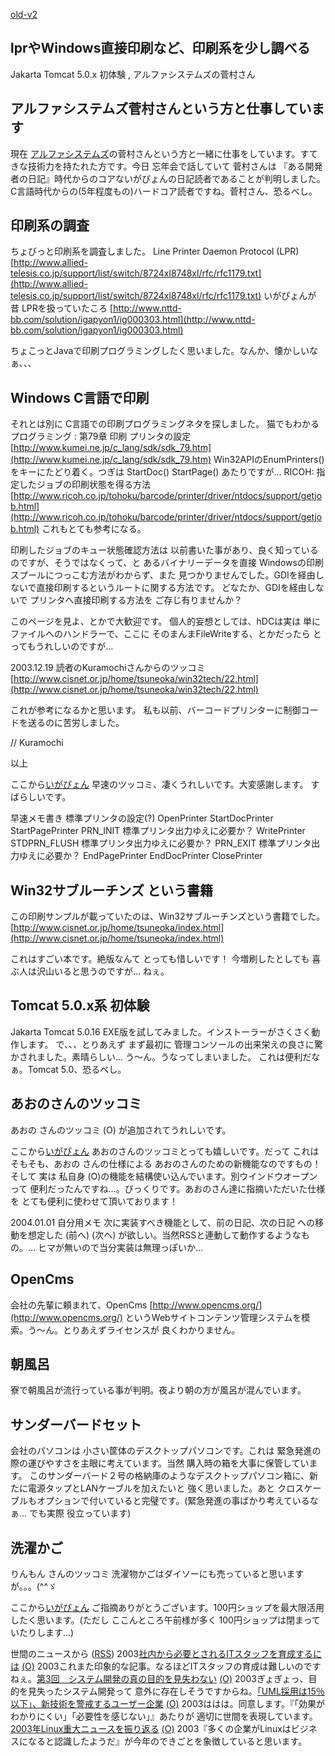 [old-v2](ig031218-orig.html)

## lprやWindows直接印刷など、印刷系を少し調べる

Jakarta Tomcat 5.0.x 初体験 , アルファシステムズの菅村さん






## アルファシステムズ菅村さんという方と仕事しています


現在 [アルファシステムズ](http://www.alpha.co.jp/)の菅村さんという方と一緒に仕事をしています。すてきな技術力を持たれた方です。今日
忘年会で話していて 菅村さんは 『ある開発者の日記』時代からのコアないがぴょんの日記読者であることが判明しました。C言語時代からの(5年程度もの)ハードコア読者ですね。菅村さん、恐るべし。

## 印刷系の調査


ちょびっと印刷系を調査しました。
Line Printer Daemon Protocol (LPR)
  [http://www.allied-telesis.co.jp/support/list/switch/8724xl8748xl/rfc/rfc1179.txt](http://www.allied-telesis.co.jp/support/list/switch/8724xl8748xl/rfc/rfc1179.txt)
  いがぴょんが 昔 LPRを扱っていたころ
  [http://www.nttd-bb.com/solution/igapyon1/ig000303.html](http://www.nttd-bb.com/solution/igapyon1/ig000303.html)


ちょこっとJavaで印刷プログラミングしたく思いました。なんか、懐かしいなぁ、、、

## Windows C言語で印刷


それとは別に C言語での印刷プログラミングネタを探しました。
猫でもわかるプログラミング : 第79章 印刷 プリンタの設定
  [http://www.kumei.ne.jp/c_lang/sdk/sdk_79.htm](http://www.kumei.ne.jp/c_lang/sdk/sdk_79.htm)
  Win32APIのEnumPrinters()をキーにたどり着く。つぎは StartDoc() StartPage() あたりですが… 
  RICOH: 指定したジョブの印刷状態を得る方法
  [http://www.ricoh.co.jp/tohoku/barcode/printer/driver/ntdocs/support/getjob.html](http://www.ricoh.co.jp/tohoku/barcode/printer/driver/ntdocs/support/getjob.html)
  これもとても参考になる。


印刷したジョブのキュー状態確認方法は 以前書いた事があり、良く知っているのですが、そうではなくって、と あるバイナリーデータを直接 Windowsの印刷スプールにつっこむ方法がわからず、また 見つかりませんでした。GDIを経由しないで直接印刷するというルートに関する方法です。
どなたか、GDIを経由しないで プリンタへ直接印刷する方法を ご存じ有りませんか？


このページを見よ、とかで大歓迎です。
個人的妄想としては、hDCは実は 単にファイルへのハンドラーで、ここに そのまんまFileWriteする、とかだったら
とってもうれしいのですが…

2003.12.19 読者のKuramochiさんからのツッコミ
[http://www.cisnet.or.jp/home/tsuneoka/win32tech/22.html](http://www.cisnet.or.jp/home/tsuneoka/win32tech/22.html)


これが参考になるかと思います。
私も以前、バーコードプリンターに制御コードを送るのに苦労しました。

// Kuramochi

以上

ここから[いがぴょん](http://www.igapyon.jp/igapyon/diary/memo/memoigapyon.html)
早速のツッコミ、凄くうれしいです。大変感謝します。
すばらしいです。

早速メモ書き
標準プリンタの設定(?)
  OpenPrinter
  StartDocPrinter
  StartPagePrinter
  PRN_INIT
  標準プリンタ出力ゆえに必要か？
  WritePrinter
  STDPRN_FLUSH
  標準プリンタ出力ゆえに必要か？
  PRN_EXIT
  標準プリンタ出力ゆえに必要か？
  EndPagePrinter
  EndDocPrinter
  ClosePrinter


## Win32サブルーチンズ という書籍


この印刷サンプルが載っていたのは、Win32サブルーチンズという書籍でした。
[http://www.cisnet.or.jp/home/tsuneoka/index.html](http://www.cisnet.or.jp/home/tsuneoka/index.html)


これはすごい本です。絶版なんて とっても惜しいです！
今増刷したとしても 喜ぶ人は沢山いると思うのですが… ねぇ。

## Tomcat 5.0.x系 初体験


Jakarta Tomcat 5.0.16 EXE版を試してみました。インストーラーがさくさく動作します。
で、、、とりあえず まず最初に 管理コンソールの出来栄えの良さに驚かされました。素晴らしい…
う～ん。うなってしまいました。 これは便利だなぁ。Tomcat 5.0、恐るべし。

## あおのさんのツッコミ


あおの さんのツッコミ
(O) が追加されてうれしいです。

ここから[いがぴょん](http://www.igapyon.jp/igapyon/diary/memo/memoigapyon.html)
あおのさんのツッコミとっても嬉しいです。だって これはそもそも、あおの さんの仕様による
あおのさんのための新機能なのですもの！
そして 実は 私自身 (O)の機能を結構使い込んでいます。別ウインドウオープンって
便利だったんですね…。びっくりです。あおのさん達に指摘いただいた仕様を
とても便利に使わせて頂いております！

2004.01.01 自分用メモ
次に実装すべき機能として、前の日記、次の日記 への移動を想定した (前へ)
(次へ) が欲しい。当然RSSと連動して動作するようなもの。… ヒマが無いので当分実装は無理っぽいか…

## OpenCms


会社の先輩に頼まれて、OpenCms [http://www.opencms.org/](http://www.opencms.org/) というWebサイトコンテンツ管理システムを模索。う～ん。とりあえずライセンスが
良くわかりません。

## 朝風呂


寮で朝風呂が流行っている事が判明。夜より朝の方が風呂が混んでいます。

## サンダーバードセット


会社のパソコンは 小さい筐体のデスクトップパソコンです。これは 緊急発進の際の運びやすさを主眼に考えています。当然
購入時の箱を大事に保管しています。
このサンダーバード２号の格納庫のようなデスクトップパソコン箱に、新たに電源タップとLANケーブルを加えたいと
強く思いました。あと クロスケーブルもオプションで付いていると完璧です。(緊急発進の事ばかり考えているなぁ…
でも実際 役立っています)

## 洗濯かご


りんもん さんのツッコミ
洗濯物かごはダイソーにも売っていると思いますが。。。(^^ゞ

ここから[いがぴょん](http://www.igapyon.jp/igapyon/diary/memo/memoigapyon.html)
ご指摘ありがとうございます。100円ショップを最大限活用したく思います。(ただし
ここんところ午前様が多く 100円ショップは閉まっていたりします…)



世間のニュースから ([RSS](ig031218-news.xml)) 2003[社内から必要とされるITスタッフを育成するには](http://www.atmarkit.co.jp/fbiz/cinvest/opinion/qa/qa03.html) [(O)](http://www.atmarkit.co.jp/fbiz/cinvest/opinion/qa/qa03.html) 2003これまた印象的な記事。なるほどITスタッフの育成は難しいのですねぇ。[第3回　システム開発の真の目的を見失わない](http://jibun.atmarkit.co.jp/lskill01/rensai/devgenba03/devgenba01.html) [(O)](http://jibun.atmarkit.co.jp/lskill01/rensai/devgenba03/devgenba01.html) 2003ぎょぎょっ、目的を見失ったシステム開発って 意外に存在しそうですからね。[「UML採用は15％以下」、新技術を警戒するユーザー企業](http://www.atmarkit.co.jp/news/200312/17/juas.html) [(O)](http://www.atmarkit.co.jp/news/200312/17/juas.html) 2003ははは。同意します。『「効果がわかりにくい」「必要性を感じない」』あたりが 適切に世間を表現しています。[2003年Linux重大ニュースを振り返る](http://japan.cnet.com/news/ent/story/0,2000047623,20062895,00.htm) [(O)](http://japan.cnet.com/news/ent/story/0,2000047623,20062895,00.htm) 2003『多くの企業がLinuxはビジネスになると認識したようだ』が今年のできごとを象徴していると思います。